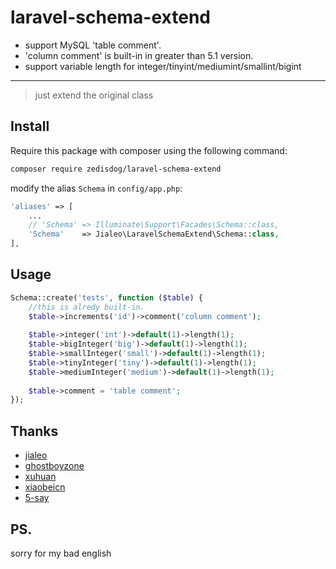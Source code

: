 laravel-schema-extend
=====================

- support MySQL 'table comment'.
- 'column comment' is built-in in greater than 5.1 version.
- support variable length for integer/tinyint/mediumint/smallint/bigint

---

> just extend the original class  


## Install

Require this package with composer using the following command:

```bash
composer require zedisdog/laravel-schema-extend
```


modify the alias `Schema` in `config/app.php`:

```php
'aliases' => [
    ...
    // 'Schema' => Illuminate\Support\Facades\Schema::class,
    'Schema'    => Jialeo\LaravelSchemaExtend\Schema::class,
],
```

## Usage

```php
Schema::create('tests', function ($table) {
    //this is alredy built-in.
    $table->increments('id')->comment('column comment');
    
    $table->integer('int')->default(1)->length(1);
    $table->bigInteger('big')->default(1)->length(1);
    $table->smallInteger('small')->default(1)->length(1);
    $table->tinyInteger('tiny')->default(1)->length(1);
    $table->mediumInteger('medium')->default(1)->length(1);
    
    $table->comment = 'table comment';
});
```

## Thanks

- [jialeo](https://github.com/jialeo)
- [ghostboyzone](https://github.com/ghostboyzone)
- [xuhuan](https://github.com/xuhuan)
- [xiaobeicn](https://github.com/xiaobeicn)
- [5-say](https://github.com/5-say)


## PS.
sorry for my bad english
